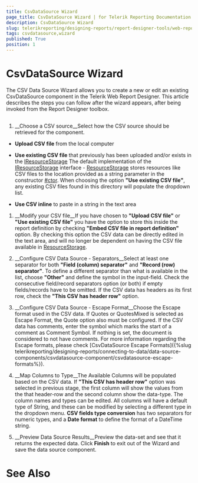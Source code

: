```yaml
---
title: CsvDataSource Wizard
page_title: CsvDataSource Wizard | for Telerik Reporting Documentation
description: CsvDataSource Wizard
slug: telerikreporting/designing-reports/report-designer-tools/web-report-designer/tools/csvdatasource-wizard
tags: csvdatasource,wizard
published: True
position: 1
---
```


# CsvDataSource Wizard



The CSV Data Source Wizard allows you to create a new or edit an existing CsvDataSource component in the Telerik         Web Report Designer. This article describes the steps you can follow after the wizard appears, after being invoked         from the Report Designer toolbox.       

## 

1. __Choose a CSV source__Select how the CSV source should be retrieved for the component.             

* __Upload CSV file__ from the local computer                 

* __Use existing CSV file__ that previously has been uploaded and/or exists in the                    [IResourceStorage](/reporting/api/Telerik.WebReportDesigner.Services.IResourceStorage)                    The default implementation of the [IResourceStorage](/reporting/api/Telerik.WebReportDesigner.Services.IResourceStorage) interface -                   [ResourceStorage](/reporting/api/Telerik.WebReportDesigner.Services.ResourceStorage) stores resources like CSV files to the location provided                   as a string parameter in the constructor [#ctor](/reporting/api/Telerik.WebReportDesigner.Services.ResourceStorage#Telerik_WebReportDesigner_Services_ResourceStorage_#ctor_System_String_).                   When choosing the option __"Use existing CSV file"__, any existing CSV files found in this directory will populate the dropdown list.                 

* __Use CSV inline__ to paste in a string in the text area                 

1. __Modify your CSV file__If you have chosen to __"Upload CSV file"__ or __"Use existing CSV file"__               you have the option to store this inside the report definition by checking __"Embed CSV file in report definition"__ option.               By checking this option the CSV data can be directly edited in the text area, and will no longer be dependent on having the CSV file available                in [ResourceStorage](/reporting/api/Telerik.WebReportDesigner.Services.ResourceStorage).             

1. __Configure CSV Data Source - Separators__Select at least one separator for both __"Field (column) separator"__ and __"Record (row) separator"__.               To define a different separator than what is available in the list, choose __"Other"__ and define the symbol in the input-field.              Check the consecutive field/record separators option (or both) if empty fields/records have to be omitted.             If the CSV data has headers as its first row, check the __"This CSV has header row"__ option.             

1. __Configure CSV Data Source - Escape Format__Choose the Escape format used in the CSV data. If Quotes or QuotesMixed is selected as Escape Format, the Quote option also must be configured.                If the CSV data has comments, enter the symbol which marks the start of a comment as Comment Symbol. If nothing is set, the document is considered to not have comments.             For more information regarding the Escape formats, please check [CsvDataSource Escape Formats]({%slug telerikreporting/designing-reports/connecting-to-data/data-source-components/csvdatasource-component/csvdatasource-escape-formats%}).             

1. __Map Columns to Type__The Available Columns will be populated based on the CSV data. If __"This CSV has header row"__ option was selected in previous stage, the first column                will show the values from the that header-row and the second column show the data-type. The column names and types can be edited. All columns will have a default type of String,                and these can be modified by selecting a different type in the dropdown menu.             __CSV fields type conversion__ has two separators for numeric types, and a __Date format__ to define the format of a DateTime string.             

1. __Preview Data Source Results__Preview the data-set and see that it returns the expected data. Click __Finish__ to exit out of the Wizard and save the data source component.             

# See Also

